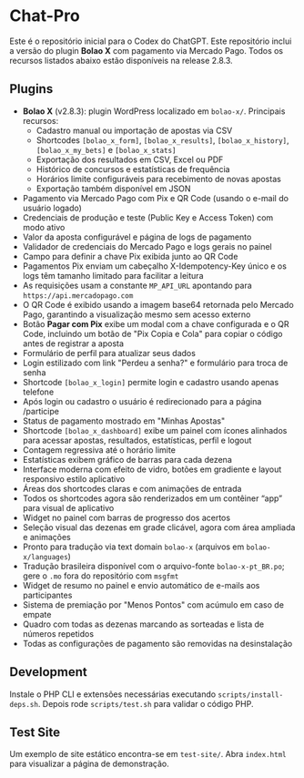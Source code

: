 # Chat-Pro

Este é o repositório inicial para o Codex do ChatGPT.
Este repositório inclui a versão do plugin **Bolao X** com pagamento via Mercado Pago.
Todos os recursos listados abaixo estão disponíveis na release 2.8.3.


## Plugins

 - **Bolao X** (v2.8.3): plugin WordPress localizado em `bolao-x/`.
   Principais recursos:
   - Cadastro manual ou importação de apostas via CSV
   - Shortcodes `[bolao_x_form]`, `[bolao_x_results]`, `[bolao_x_history]`, `[bolao_x_my_bets]` e `[bolao_x_stats]`
   - Exportação dos resultados em CSV, Excel ou PDF
   - Histórico de concursos e estatísticas de frequência
   - Horários limite configuráveis para recebimento de novas apostas
   - Exportação também disponível em JSON
  - Pagamento via Mercado Pago com Pix e QR Code (usando o e-mail do usuário logado)
  - Credenciais de produção e teste (Public Key e Access Token) com modo ativo
  - Valor da aposta configurável e página de logs de pagamento
  - Validador de credenciais do Mercado Pago e logs gerais no painel
  - Campo para definir a chave Pix exibida junto ao QR Code
  - Pagamentos Pix enviam um cabeçalho X-Idempotency-Key único e os logs têm
    tamanho limitado para facilitar a leitura
  - As requisições usam a constante `MP_API_URL` apontando para `https://api.mercadopago.com`
  - O QR Code é exibido usando a imagem base64 retornada pelo Mercado Pago,
    garantindo a visualização mesmo sem acesso externo
  - Botão **Pagar com Pix** exibe um modal com a chave configurada e o QR Code,
    incluindo um botão de "Pix Copia e Cola" para copiar o código antes de registrar a aposta
   - Formulário de perfil para atualizar seus dados
   - Login estilizado com link "Perdeu a senha?" e formulário para troca de senha
  - Shortcode `[bolao_x_login]` permite login e cadastro usando apenas telefone
  - Após login ou cadastro o usuário é redirecionado para a página /participe
   - Status de pagamento mostrado em "Minhas Apostas"
  - Shortcode `[bolao_x_dashboard]` exibe um painel com ícones alinhados para
    acessar apostas, resultados, estatísticas, perfil e logout
   - Contagem regressiva até o horário limite
   - Estatísticas exibem gráfico de barras para cada dezena
   - Interface moderna com efeito de vidro, botões em gradiente e layout responsivo estilo aplicativo
   - Áreas dos shortcodes claras e com animações de entrada
   - Todos os shortcodes agora são renderizados em um contêiner “app” para visual de aplicativo
   - Widget no painel com barras de progresso dos acertos
   - Seleção visual das dezenas em grade clicável, agora com área ampliada e animações
   - Pronto para tradução via text domain `bolao-x` (arquivos em `bolao-x/languages`)
   - Tradução brasileira disponível com o arquivo-fonte `bolao-x-pt_BR.po`; gere o `.mo` fora do repositório com `msgfmt`
   - Widget de resumo no painel e envio automático de e-mails aos participantes
   - Sistema de premiação por "Menos Pontos" com acúmulo em caso de empate
   - Quadro com todas as dezenas marcando as sorteadas e lista de números repetidos
   - Todas as configurações de pagamento são removidas na desinstalação

## Development
Instale o PHP CLI e extensões necessárias executando `scripts/install-deps.sh`.
Depois rode `scripts/test.sh` para validar o código PHP.

## Test Site
Um exemplo de site estático encontra-se em `test-site/`. Abra `index.html` para visualizar a página de demonstração.

